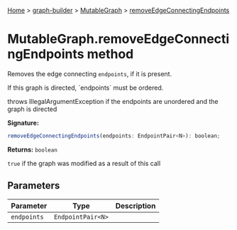 [Home](./index) &gt; [graph-builder](./graph-builder.md) &gt; [MutableGraph](./graph-builder.mutablegraph.md) &gt; [removeEdgeConnectingEndpoints](./graph-builder.mutablegraph.removeedgeconnectingendpoints.md)

# MutableGraph.removeEdgeConnectingEndpoints method

Removes the edge connecting `endpoints`<!-- -->, if it is present.

<p>If this graph is directed, `endpoints` must be ordered.

throws IllegalArgumentException if the endpoints are unordered and the graph is directed

**Signature:**
```javascript
removeEdgeConnectingEndpoints(endpoints: EndpointPair<N>): boolean;
```
**Returns:** `boolean`

`true` if the graph was modified as a result of this call

## Parameters

|  Parameter | Type | Description |
|  --- | --- | --- |
|  `endpoints` | `EndpointPair<N>` |  |

